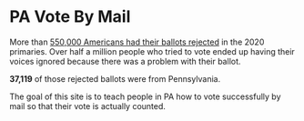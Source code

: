 # PA Vote By Mail

More than [550,000 Americans had their ballots rejected](https://www.npr.org/2020/08/22/904693468/more-than-550-000-primary-absentee-ballots-rejected-in-2020-far-outpacing-2016) in the 2020 primaries. Over half a million people who tried to vote ended up having their voices ignored because there was a problem with their ballot.

**37,119** of those rejected ballots were from Pennsylvania.

The goal of this site is to teach people in PA how to vote successfully by mail so that their vote is actually counted.
